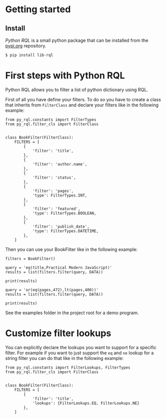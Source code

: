 # Getting started

## Install

*Python RQL* is a small python package that can be installed from the
[pypi.org](https://pypi.org/project/lib-rql/) repository.

``` sh
$ pip install lib-rql
```

# First steps with Python RQL

Python RQL allows you to filter a list of python dictionary using RQL.

First of all you have define your filters. To do so you have to create a
class that inherits from `FilterClass` and declare your filters like in the following example:

``` py3
from py_rql.constants import FilterTypes
from py_rql.filter_cls import FilterClass


class BookFilter(FilterClass):
    FILTERS = [
        {
            'filter': 'title',
        },
        {
            'filter': 'author.name',
        },
        {
            'filter': 'status',
        },
        {
            'filter': 'pages',
            'type': FilterTypes.INT,
        },
        {
            'filter': 'featured',
            'type': FilterTypes.BOOLEAN,
        },
        {
            'filter': 'publish_date',
            'type': FilterTypes.DATETIME,
        },
    ]
```

Then you can use your BookFilter like in the following example:

``` py3
filters = BookFilter()

query = 'eq(title,Practical Modern JavaScript)'
results = list(filters.filter(query, DATA))

print(results)

query = 'or(eq(pages,472),lt(pages,400))'
results = list(filters.filter(query, DATA))

print(results)
```

See the examples folder in the project root for a demo program.

# Customize filter lookups

You can explicitly declare the lookups you want to support for a
specific filter. For example if you want to just support the
`eq` and `ne` lookup for a string filter you can
do that like in the following example:

``` py3
from py_rql.constants import FilterLookups, FilterTypes
from py_rql.filter_cls import FilterClass


class BookFilter(FilterClass):
    FILTERS = [
        {
            'filter': 'title',
            'lookups': {FilterLookups.EQ, FilterLookups.NE}
        },
    ]
```
